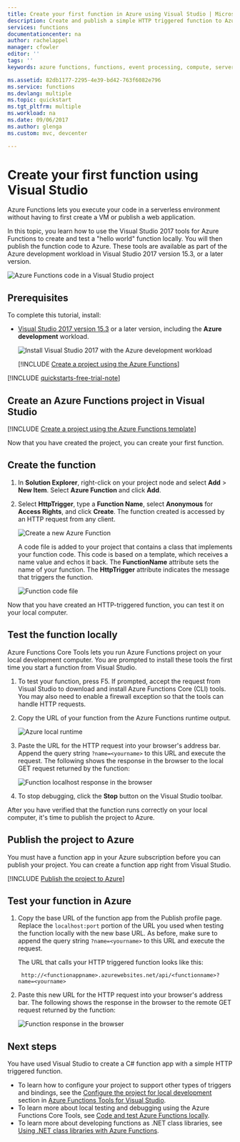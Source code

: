 ```yaml
---
title: Create your first function in Azure using Visual Studio | Microsoft Docs
description: Create and publish a simple HTTP triggered function to Azure by using Azure Functions Tools for Visual Studio. 
services: functions
documentationcenter: na
author: rachelappel
manager: cfowler
editor: ''
tags: ''
keywords: azure functions, functions, event processing, compute, serverless architecture

ms.assetid: 82db1177-2295-4e39-bd42-763f6082e796
ms.service: functions
ms.devlang: multiple
ms.topic: quickstart
ms.tgt_pltfrm: multiple
ms.workload: na
ms.date: 09/06/2017
ms.author: glenga
ms.custom: mvc, devcenter

---
```

# Create your first function using Visual Studio

Azure Functions lets you execute your code in a serverless environment without having to first create a VM or publish a web application.

In this topic, you learn how to use the Visual Studio 2017 tools for Azure Functions to create and test a "hello world" function locally. You will then publish the function code to Azure. These tools are available as part of the Azure development workload in Visual Studio 2017 version 15.3, or a later version.

![Azure Functions code in a Visual Studio project](./media/functions-create-your-first-function-visual-studio/functions-vstools-intro.png)

## Prerequisites

To complete this tutorial, install:

* [Visual Studio 2017 version 15.3](https://www.visualstudio.com/vs/preview/) or a later version, including the **Azure development** workload.

    ![Install Visual Studio 2017 with the Azure development workload](./media/functions-create-your-first-function-visual-studio/functions-vs-workloads.png)
    
    [!INCLUDE [Create a project using the Azure Functions](../../includes/functions-vstools-install-note.md)] 

[!INCLUDE [quickstarts-free-trial-note](../../includes/quickstarts-free-trial-note.md)] 

## Create an Azure Functions project in Visual Studio

[!INCLUDE [Create a project using the Azure Functions template](../../includes/functions-vstools-create.md)]

Now that you have created the project, you can create your first function.

## Create the function

1. In **Solution Explorer**, right-click on your project node and select **Add** > **New Item**. Select **Azure Function** and click **Add**.

2. Select **HttpTrigger**, type a **Function Name**, select **Anonymous** for **Access Rights**, and click **Create**. The function created is accessed by an HTTP request from any client. 

    ![Create a new Azure Function](./media/functions-create-your-first-function-visual-studio/functions-vstools-add-new-function-2.png)

    A code file is added to your project that contains a class that implements your function code. This code is based on a template, which receives a name value and echos it back. The **FunctionName** attribute sets the name of your function. The **HttpTrigger** attribute indicates the message that triggers the function. 

    ![Function code file](./media/functions-create-your-first-function-visual-studio/functions-code-page.png)

Now that you have created an HTTP-triggered function, you can test it on your local computer.

## Test the function locally

Azure Functions Core Tools lets you run Azure Functions project on your local development computer. You are prompted to install these tools the first time you start a function from Visual Studio.  

1. To test your function, press F5. If prompted, accept the request from Visual Studio to download and install Azure Functions Core (CLI) tools.  You may also need to enable a firewall exception so that the tools can handle HTTP requests.

2. Copy the URL of your function from the Azure Functions runtime output.  

    ![Azure local runtime](./media/functions-create-your-first-function-visual-studio/functions-vstools-f5.png)

3. Paste the URL for the HTTP request into your browser's address bar. Append the query string `?name=<yourname>` to this URL and execute the request. The following shows the response in the browser to the local GET request returned by the function: 

    ![Function localhost response in the browser](./media/functions-create-your-first-function-visual-studio/functions-test-local-browser.png)

4. To stop debugging, click the **Stop** button on the Visual Studio toolbar.

After you have verified that the function runs correctly on your local computer, it's time to publish the project to Azure.

## Publish the project to Azure

You must have a function app in your Azure subscription before you can publish your project. You can create a function app right from Visual Studio.

[!INCLUDE [Publish the project to Azure](../../includes/functions-vstools-publish.md)]

## Test your function in Azure

1. Copy the base URL of the function app from the Publish profile page. Replace the `localhost:port` portion of the URL you used when testing the function locally with the new base URL. As before, make sure to append the query string `?name=<yourname>` to this URL and execute the request.

    The URL that calls your HTTP triggered function looks like this:

        http://<functionappname>.azurewebsites.net/api/<functionname>?name=<yourname> 

2. Paste this new URL for the HTTP request into your browser's address bar. The following shows the response in the browser to the remote GET request returned by the function: 

    ![Function response in the browser](./media/functions-create-your-first-function-visual-studio/functions-test-remote-browser.png)
 
## Next steps

You have used Visual Studio to create a C# function app with a simple HTTP triggered function. 

+ To learn how to configure your project to support other types of triggers and bindings, see the [Configure the project for local development](functions-develop-vs.md#configure-the-project-for-local-development) section in [Azure Functions Tools for Visual Studio](functions-develop-vs.md).
+ To learn more about local testing and debugging using the Azure Functions Core Tools, see [Code and test Azure Functions locally](functions-run-local.md). 
+ To learn more about developing functions as .NET class libraries, see [Using .NET class libraries with Azure Functions](functions-dotnet-class-library.md). 

